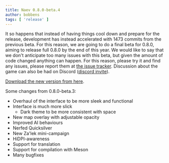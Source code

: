 ```yaml
---
title: Naev 0.8.0-beta.4
author: bobbens
tags: [ 'release' ]
---
```


It so happens that instead of having things cool down and prepare for the
release, development has instead accelerated with 1473 commits from the
previous beta. For this reason, we are going to do a final beta for 0.8.0,
aiming to release full 0.8.0 by the end of this year. We would like to say that
we don't anticipate too many issues with this beta, but given the amount of
code changed anything can happen. For this reason, please try it and find any
issues, please report them at [the issue
tracker](https://github.com/naev/naev/issues). Discussion about the game can
also be had on Discord ([discord invite](https://discord.com/invite/nd2M5BR)).

[Download the new version from here](https://github.com/naev/naev/releases/tag/v0.8.0-beta.4).

Some changes from 0.8.0-beta.3:

* Overhaul of the interface to be more sleek and functional
* Interface is much more slick
   * Dark theme to be more consistent with space
* New map overlay with adjustable opacity
* Improved AI behaviours
* Nerfed Quicksilver
* New Za'lek mini-campaign
* HiDPI-awareness
* Support for translation
* Support for compilation with Meson
* Many bugfixes
